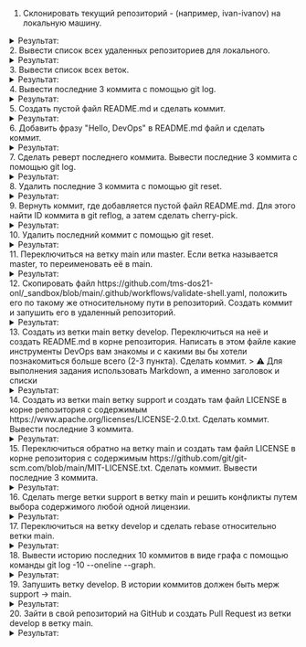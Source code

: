 1. Склонировать текущий репозиторий <FIRSTNAME>-<LASTNAME> (например, ivan-ivanov) на локальную машину.
<details><summary>Результат:</summary>
  
![image](https://github.com/tms-dos21-onl/aleksey-ivanishchev/assets/93286236/ac084f45-1dfe-4028-9c6a-cb11074f3d6f)
</details>
2. Вывести список всех удаленных репозиториев для локального.
<details><summary>Результат:</summary>

![image](https://github.com/tms-dos21-onl/aleksey-ivanishchev/assets/93286236/4fbb1875-e451-4a2b-9c75-25501d7a86d0)
</details>
3. Вывести список всех веток.
<details><summary>Результат:</summary>

![image](https://github.com/tms-dos21-onl/aleksey-ivanishchev/assets/93286236/117d62f4-7f44-40f8-a560-317cfd72fd92)
</details>
4. Вывести последние 3 коммитa с помощью git log.
<details><summary>Результат:</summary>
  
![image](https://github.com/tms-dos21-onl/aleksey-ivanishchev/assets/93286236/2d6c34a2-bef2-4277-888c-67360b3467f6)
</details>
5. Создать пустой файл README.md и сделать коммит.
<details><summary>Результат:</summary>
так как такой файл у меня уже был, то я его просто очистил, а после:

![image](https://github.com/tms-dos21-onl/aleksey-ivanishchev/assets/93286236/4019b72b-3a55-4f18-bd1b-d6f3426b8553)
</details>
6. Добавить фразу "Hello, DevOps" в README.md файл и сделать коммит.
<details><summary>Результат:</summary>

![image](https://github.com/tms-dos21-onl/aleksey-ivanishchev/assets/93286236/127f3d9d-9ae0-48cc-974d-f4ed72338969)

![image](https://github.com/tms-dos21-onl/aleksey-ivanishchev/assets/93286236/437afde2-3895-4615-8632-260a022d38ef)
</details>
7. Сделать реверт последнего коммита. Вывести последние 3 коммитa с помощью git log.
<details><summary>Результат:</summary>
  
![image](https://github.com/tms-dos21-onl/aleksey-ivanishchev/assets/93286236/394cfafc-aa11-46c2-bf03-fb49a9cc0fc6)
</details>
8. Удалить последние 3 коммита с помощью git reset.
<details><summary>Результат:</summary>

![image](https://github.com/tms-dos21-onl/aleksey-ivanishchev/assets/93286236/5bcf32dc-974c-4a2f-a116-ebd5a83d2c3e)
</details>
9. Вернуть коммит, где добавляется пустой файл README.md. Для этого найти ID коммита в git reflog, а затем сделать cherry-pick.
<details><summary>Результат:</summary>

![image](https://github.com/tms-dos21-onl/aleksey-ivanishchev/assets/93286236/e66d0073-9643-4968-ac7d-fd9dffe5dd2b)
</details>
10. Удалить последний коммит с помощью git reset.
<details><summary>Результат:</summary>

![image](https://github.com/tms-dos21-onl/aleksey-ivanishchev/assets/93286236/bb89f2c8-e981-4893-bb64-9e02610d0ff2)
</details>
11. Переключиться на ветку main или master. Если ветка называется master, то переименовать её в main.
<details><summary>Результат:</summary>

![image](https://github.com/tms-dos21-onl/aleksey-ivanishchev/assets/93286236/24e82ac2-309d-485b-9f6f-22b292a54dfc)
</details>
12. Скопировать файл https://github.com/tms-dos21-onl/_sandbox/blob/main/.github/workflows/validate-shell.yaml, положить его по такому же относительному пути в репозиторий. Создать коммит и запушить его в удаленный репозиторий.
<details><summary>Результат:</summary>
Сначала скопировал репозиторий:

![image](https://github.com/tms-dos21-onl/aleksey-ivanishchev/assets/93286236/546ff4ff-d7b4-4a92-a852-b0eccdc44d57)

Далее скопировал нужный файл:

![image](https://github.com/tms-dos21-onl/aleksey-ivanishchev/assets/93286236/f6d52fba-2496-4ef4-b0e5-02e42b72eee1)

Сделал коммит:

![image](https://github.com/tms-dos21-onl/aleksey-ivanishchev/assets/93286236/d8c8fd9e-dabf-4891-9b15-36ce94dfb975)

Получил последние изменения и отправил коммит:

![image](https://github.com/tms-dos21-onl/aleksey-ivanishchev/assets/93286236/e6d4b705-2999-4eef-8326-d1b4d34a970f)
</details>
13. Создать из ветки main ветку develop. Переключиться на неё и создать README.md в корне репозитория. Написать в этом файле какие инструменты DevOps вам знакомы и с какими вы бы хотели познакомиться больше всего (2-3 пункта). Сделать коммит.
> ⚠️ Для выполнения задания использовать Markdown, а именно заголовок и списки
<details><summary>Результат:</summary>

![image](https://github.com/tms-dos21-onl/aleksey-ivanishchev/assets/93286236/01b59f97-11ee-4e0d-8650-dee36449bbc3)

![image](https://github.com/tms-dos21-onl/aleksey-ivanishchev/assets/93286236/498c56e2-a01d-4913-9b80-648b7398a246)

</details>
14. Создать из ветки main ветку support и создать там файл LICENSE в корне репозитория с содержимым https://www.apache.org/licenses/LICENSE-2.0.txt. Сделать коммит. Вывести последние 3 коммитa.
<details><summary>Результат:</summary>

![image](https://github.com/tms-dos21-onl/aleksey-ivanishchev/assets/93286236/3ac95196-c723-4dc2-b8c4-13870c2f99de)

![image](https://github.com/tms-dos21-onl/aleksey-ivanishchev/assets/93286236/dab4f3d7-4dae-481d-a377-0075f53d2965)

![image](https://github.com/tms-dos21-onl/aleksey-ivanishchev/assets/93286236/7c71ba1a-5139-416a-8697-888a9c008858)

![image](https://github.com/tms-dos21-onl/aleksey-ivanishchev/assets/93286236/55497b6d-3b5d-4236-8f2e-973d7f564820)
</details>
15. Переключиться обратно на ветку main и создать там файл LICENSE в корне репозитория с содержимым https://github.com/git/git-scm.com/blob/main/MIT-LICENSE.txt. Сделать коммит. Вывести последние 3 коммитa.
<details><summary>Результат:</summary>
Стоит отметить что я перепутал ссылки между 14 и 15 заданиями ))

![image](https://github.com/tms-dos21-onl/aleksey-ivanishchev/assets/93286236/ae6a15d1-da96-49fb-8d9d-9b36cee34bf7)

![image](https://github.com/tms-dos21-onl/aleksey-ivanishchev/assets/93286236/738938b8-54b0-490c-a949-b43d01f41b5c)

</details>
16. Сделать merge ветки support в ветку main и решить конфликты путем выбора содержимого любой одной лицензии.
<details><summary>Результат:</summary>

![image](https://github.com/tms-dos21-onl/aleksey-ivanishchev/assets/93286236/7ea4ca95-5cc4-4cac-8102-6ec3ffc27690)
</details>
17. Переключиться на ветку develop и сделать rebase относительно ветки main.
<details><summary>Результат:</summary>

![image](https://github.com/tms-dos21-onl/aleksey-ivanishchev/assets/93286236/ed48ff50-0ba1-45e8-a5cd-365725b69bf7)
</details>
18. Вывести историю последних 10 коммитов в виде графа с помощью команды git log -10 --oneline --graph.
<details><summary>Результат:</summary>

![image](https://github.com/tms-dos21-onl/aleksey-ivanishchev/assets/93286236/42ef733e-50ba-46a3-ba40-51032ca337af)
</details>
19. Запушить ветку develop. В истории коммитов должен быть мерж support -> main.
<details><summary>Результат:</summary>

![image](https://github.com/tms-dos21-onl/aleksey-ivanishchev/assets/93286236/2ca45a8c-855e-4716-95a1-9814db337577)
</details>
20. Зайти в свой репозиторий на GitHub и создать Pull Request из ветки develop в ветку main.
<details><summary>Результат:</summary>

![image](https://github.com/tms-dos21-onl/aleksey-ivanishchev/assets/93286236/afad6fe8-762e-40d1-b843-df5e6aa4c455)
</details>
